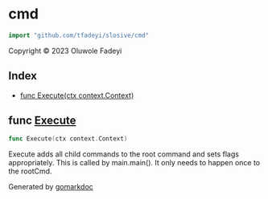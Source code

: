 <!-- Code generated by gomarkdoc. DO NOT EDIT -->

# cmd

```go
import "github.com/tfadeyi/slosive/cmd"
```

Copyright © 2023 Oluwole Fadeyi

## Index

- [func Execute\(ctx context.Context\)](<#Execute>)


<a name="Execute"></a>
## func [Execute](<https://github.com/tfadeyi/sloth-simple-comments/blob/main/cmd/root.go#L43>)

```go
func Execute(ctx context.Context)
```

Execute adds all child commands to the root command and sets flags appropriately. This is called by main.main\(\). It only needs to happen once to the rootCmd.

Generated by [gomarkdoc](<https://github.com/princjef/gomarkdoc>)
